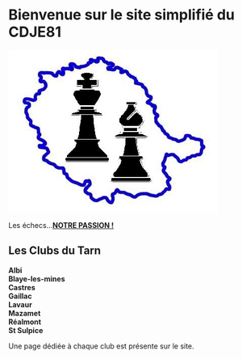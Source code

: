 # Bienvenue sur le site simplifié du CDJE81

<img src="../LogoCDJE.jpg" alt="" /><br>

Les échecs...<b><u>NOTRE PASSION !</u></b>


## Les Clubs du Tarn
	
<p>	<b>Albi</b><br>
	<b>Blaye-les-mines</b><br>
	<b>Castres</b><br>
	<b>Gaillac</b><br>
	<b>Lavaur</b><br>
	<b>Mazamet</b><br>
	<b>Réalmont</b><br>
	<b>St Sulpice</b><br>
</p>

Une page dédiée à chaque club est présente sur le site. 


